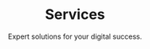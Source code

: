 ---
layout: services
title: Services
subtitle: Expert solutions for your digital success.
seo:
  title: "Services | Oak Island Designs - Website, Logo, Shopify & More"
  description: >-
    Oak Island Designs provides diverse digital services including website design and development, Shopify setup, logo creation, and SEO services.
button:
  icon: message-smile
  title: Let's Talk
  link: /contact/
---